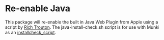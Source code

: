 Re-enable Java
==========

This package will re-enable the built in Java Web Plugin from Apple using a script by [Rich Trouton](https://github.com/rtrouton/rtrouton_scripts/tree/master/rtrouton_scripts/re-enable_java_6). The java-install-check.sh script is for use with Munki as an [installcheck_script](http://code.google.com/p/munki/wiki/SupportedPkginfoKeys).